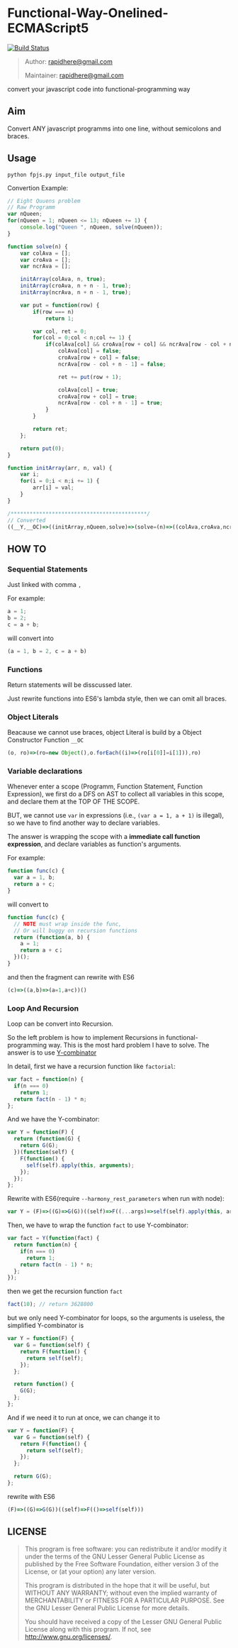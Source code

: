 Functional-Way-Onelined-ECMAScript5
===

[![Build Status](https://travis-ci.org/rapidhere/fpjs.svg?branch=master)](https://travis-ci.org/rapidhere/fpjs)

> Author: rapidhere@gmail.com
>
> Maintainer: rapidhere@gmail.com
>

convert your javascript code into functional-programming way

Aim
---

Convert ANY javascript programms into one line, without semicolons and braces.

Usage
---

`python fpjs.py input_file output_file`

Convertion Example:

```js
// Eight Quuens problem
// Raw Programm
var nQueen;
for(nQueen = 1; nQueen <= 13; nQueen += 1) {
    console.log("Queen ", nQueen, solve(nQueen));
}

function solve(n) {
    var colAva = [];
    var croAva = [];
    var ncrAva = [];

    initArray(colAva, n, true);
    initArray(croAva, n + n - 1, true);
    initArray(ncrAva, n + n - 1, true);

    var put = function(row) {
        if(row === n)
            return 1;

        var col, ret = 0;
        for(col = 0;col < n;col += 1) {
            if(colAva[col] && croAva[row + col] && ncrAva[row - col + n - 1]) {
                colAva[col] = false;
                croAva[row + col] = false;
                ncrAva[row - col + n - 1] = false;

                ret += put(row + 1);

                colAva[col] = true;
                croAva[row + col] = true;
                ncrAva[row - col + n - 1] = true;
            }
        }

        return ret;
    };

    return put(0);
}

function initArray(arr, n, val) {
    var i;
    for(i = 0;i < n;i += 1) {
        arr[i] = val;
    }
}

/*******************************************/
// Converted
((__Y,__OC)=>((initArray,nQueen,solve)=>(solve=(n)=>((colAva,croAva,ncrAva,put)=>((colAva=[]),(croAva=[]),(ncrAva=[]),initArray(colAva,n,true),initArray(croAva,((n)+(n))-(1),true),initArray(ncrAva,((n)+(n))-(1),true),(put=(row)=>((col,ret)=>(((__T,__A)=>(__T?((1)):((__A()))))((row)===(n),(()=>((ret=0),((__WA,__WN)=>(col=0,__Y((__W)=>(((__T,__A)=>(__T?((colAva[col]=false,croAva[(row)+(col)]=false,ncrAva[(((row)-(col))+(n))-(1)]=false,ret+=put((row)+(1)),colAva[col]=true,croAva[(row)+(col)]=true,ncrAva[(((row)-(col))+(n))-(1)]=true,__A())):((__A()))))(((colAva[col])&&(croAva[(row)+(col)]))&&(ncrAva[(((row)-(col))+(n))-(1)]),(()=>(__WN(__W,__WA))))))))((()=>(ret)),(__W,__WA)=>(col+=1,((col)<(n))?__W():__WA())))))))()),put(0)))(),initArray=(arr,n,val)=>((i)=>(undefined,((__WA,__WN)=>(i=0,__Y((__W)=>(arr[i]=val,__WN(__W,__WA)))))((()=>undefined),(__W,__WA)=>(i+=1,((i)<(n))?__W():__WA()))))(),undefined,((__WA,__WN)=>(nQueen=1,__Y((__W)=>(console.log("Queen ",nQueen,solve(nQueen)),__WN(__W,__WA)))))((()=>undefined),(__W,__WA)=>(nQueen+=1,((nQueen)<=(13))?__W():__WA()))))())((F)=>((G)=>G(G))((self)=>F(()=>self(self))),(o, ro)=>(ro=new Object(),o.forEach((i)=>(ro[i[0]]=i[1])),ro));

```


HOW TO
---

### Sequential Statements

Just linked with comma `,`

For example:
```js
a = 1;
b = 2;
c = a + b;
```

will convert into

```js
(a = 1, b = 2, c = a + b)
```

### Functions

Return statements will be disscussed later.

Just rewrite functions into ES6's lambda style, then we can omit all braces.

### Object Literals

Beacause we cannot use braces, object Literal is build by a Object Constructor Function `__OC`

```js
(o, ro)=>(ro=new Object(),o.forEach((i)=>(ro[i[0]]=i[1])),ro)
```

### Variable declarations

Whenever enter a scope (Programm, Function Statement, Function Expression), we first do a DFS on AST to collect all variables in this scope,
and declare them at the TOP OF THE SCOPE.

BUT, we cannot use `var` in expressions (i.e., `(var a = 1, a + 1)` is illegal), so we have to find another way to declare variables.

The answer is wrapping the scope with a **immediate call function expression**, and declare variables as function's arguments.

For example:
```js
function func(c) {
  var a = 1, b;
  return a + c; 
}
```

will convert to

```js
function func(c) {
  // NOTE must wrap inside the func,
  // Or will buggy on recursion functions
  return (function(a, b) {
    a = 1;
    return a + c；
  })();
}
```

and then the fragment can rewrite with ES6

```js
(c)=>((a,b)=>(a=1,a+c))()
```

### Loop And Recursion

Loop can be convert into Recursion.

So the left problem is how to implement Recursions in functional-programming way. This is the most hard problem I have to solve. The answer is
to use [Y-combinator](https://en.wikipedia.org/wiki/Fixed-point_combinator)

In detail, first we have a recursion function like `factorial`:
```js
var fact = function(n) {
  if(n === 0)
    return 1;
  return fact(n - 1) * n;
};
```

And we have the Y-combinator:
```js
var Y = function(F) {
  return (function(G) {
    return G(G);
  })(function(self) {
    F(function() {
      self(self).apply(this, arguments);
    });
  });
};
```
Rewrite with ES6(require `--harmony_rest_parameters` when run with node):
```js
var Y = (F)=>((G)=>G(G))((self)=>F((...args)=>self(self).apply(this, args)));
```

Then, we have to wrap the function `fact` to use Y-combinator:
```js
var fact = Y(function(fact) {
  return function(n) {
    if(n === 0)
      return 1;
    return fact(n - 1) * n;
  };
});
```

then we get the recursion function `fact`
```js
fact(10); // return 3628800
```

but we only need Y-combinator for loops, so the arguments is useless, the simplified Y-combinator is

```js
var Y = function(F) {
  var G = function(self) {
    return F(function() {
      return self(self);
    });
  };

  return function() {
    G(G);
  };
};
```

And if we need it to run at once, we can change it to

```js
var Y = function(F) {
  var G = function(self) {
    return F(function() {
      return self(self);
    });
  };

  return G(G);
};
```

rewrite with ES6

```js
(F)=>((G)=>G(G))((self)=>F(()=>self(self)))
```

LICENSE
---

> This program is free software: you can redistribute it and/or modify it under the terms of the GNU Lesser General Public License as published by the Free Software Foundation, either version 3 of the License, or (at your option) any later version.
>
> This program is distributed in the hope that it will be useful, but WITHOUT ANY WARRANTY; without even the implied warranty of MERCHANTABILITY or FITNESS FOR A PARTICULAR PURPOSE. See the GNU Lesser General Public License for more details.
>
> You should have received a copy of the Lesser GNU General Public License along with this program. If not, see http://www.gnu.org/licenses/.
